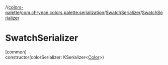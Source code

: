 //[colors-palette](../../../index.md)/[com.chrynan.colors.palette.serialization](../index.md)/[SwatchSerializer](index.md)/[SwatchSerializer](-swatch-serializer.md)

# SwatchSerializer

[common]\
constructor(colorSerializer: KSerializer&lt;[Color](../../../../colors-core/colors-core/com.chrynan.colors/-color/index.md)&gt;)
